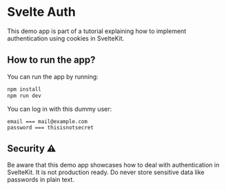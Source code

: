 # Svelte Auth

This demo app is part of a tutorial explaining how to implement authentication using cookies in SvelteKit.

## How to run the app?

You can run the app by running:

```bash
npm install
npm run dev
```

You can log in with this dummy user:

```
email === mail@example.com
password === thisisnotsecret
```

## Security ⚠

️Be aware that this demo app showcases how to deal with authentication in SvelteKit. It is not production ready. Do
never store sensitive data like passwords in plain text.

